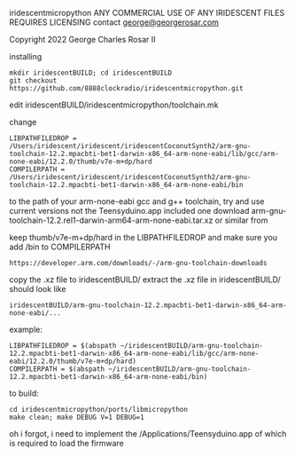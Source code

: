 iridescentmicropython
ANY COMMERCIAL USE OF ANY IRIDESCENT FILES REQUIRES LICENSING contact george@georgerosar.com

Copyright 2022 George Charles Rosar II

installing
```
mkdir iridescentBUILD; cd iridescentBUILD
git checkout https://github.com/8888clockradio/iridescentmicropython.git
```

edit iridescentBUILD/iridescentmicropython/toolchain.mk

change
```
LIBPATHFILEDROP = /Users/iridescent/iridescent/iridescentCoconutSynth2/arm-gnu-toolchain-12.2.mpacbti-bet1-darwin-x86_64-arm-none-eabi/lib/gcc/arm-none-eabi/12.2.0/thumb/v7e-m+dp/hard
COMPILERPATH = /Users/iridescent/iridescent/iridescentCoconutSynth2/arm-gnu-toolchain-12.2.mpacbti-bet1-darwin-x86_64-arm-none-eabi/bin
```

to the path of your arm-none-eabi gcc and g++ toolchain, try and use current versions not the Teensyduino.app included one
download arm-gnu-toolchain-12.2.rel1-darwin-arm64-arm-none-eabi.tar.xz or similar from

keep thumb/v7e-m+dp/hard in the LIBPATHFILEDROP and make sure you add /bin to COMPILERPATH
```
https://developer.arm.com/downloads/-/arm-gnu-toolchain-downloads
```

copy the .xz file to iridescentBUILD/
extract the .xz file in iridescentBUILD/
should look like
```
iridescentBUILD/arm-gnu-toolchain-12.2.mpacbti-bet1-darwin-x86_64-arm-none-eabi/...
```

example:
```
LIBPATHFILEDROP = $(abspath ~/iridescentBUILD/arm-gnu-toolchain-12.2.mpacbti-bet1-darwin-x86_64-arm-none-eabi/lib/gcc/arm-none-eabi/12.2.0/thumb/v7e-m+dp/hard)
COMPILERPATH = $(abspath ~/iridescentBUILD/arm-gnu-toolchain-12.2.mpacbti-bet1-darwin-x86_64-arm-none-eabi/bin)
```

to build:
```
cd iridescentmicropython/ports/libmicropython
make clean; make DEBUG V=1 DEBUG=1
```

oh i forgot, i need to implement the /Applications/Teensyduino.app of which is required to load the firmware
